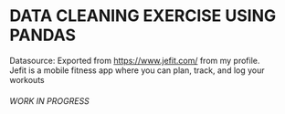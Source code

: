 # DATA CLEANING EXERCISE USING PANDAS
Datasource: Exported from https://www.jefit.com/ from my profile.<br>Jefit is a mobile fitness app where you can plan, track, and log your workouts

###### *WORK IN PROGRESS*
